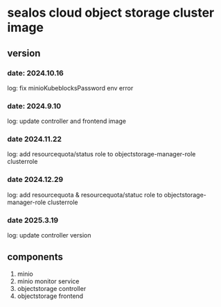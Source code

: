 # sealos cloud object storage cluster image

## version

### date: 2024.10.16

log: fix minioKubeblocksPassword env error

### date: 2024.9.10

log: update controller and frontend image

### date 2024.11.22

log: add resourcequota/status role to objectstorage-manager-role clusterrole

### date 2024.12.29

log: add resourcequota & resourcequota/statuc role to objectstorage-manager-role clusterrole

### date 2025.3.19

log: update controller version

## components

1. minio
2. minio monitor service
3. objectstorage controller
4. objectstorage frontend